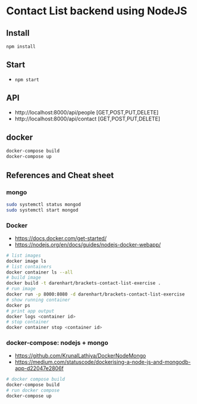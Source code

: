 # Contact List backend using NodeJS

## Install
`npm install`

## Start
* `npm start`

## API
- http://localhost:8000/api/people [GET,POST,PUT,DELETE]
- http://localhost:8000/api/contact [GET,POST,PUT,DELETE]


## docker
```bash
docker-compose build
docker-compose up
```

## References and Cheat sheet

### mongo
```bash
sudo systemctl status mongod
sudo systemctl start mongod
```

### Docker
* https://docs.docker.com/get-started/
* https://nodejs.org/en/docs/guides/nodejs-docker-webapp/

```bash
# list images
docker image ls
# list containers
docker container ls --all
# build image
docker build -t darenhart/brackets-contact-list-exercise .
# run image
docker run -p 8000:8080 -d darenhart/brackets-contact-list-exercise
# show running container
docker ps
# print app output
docker logs <container id>
# stop container
docker container stop <container id>
```

### docker-compose: nodejs + mongo
* https://github.com/KrunalLathiya/DockerNodeMongo
* https://medium.com/statuscode/dockerising-a-node-js-and-mongodb-app-d22047e2806f

```bash
# docker compose build
docker-compose build
# run docker compose
docker-compose up
```

